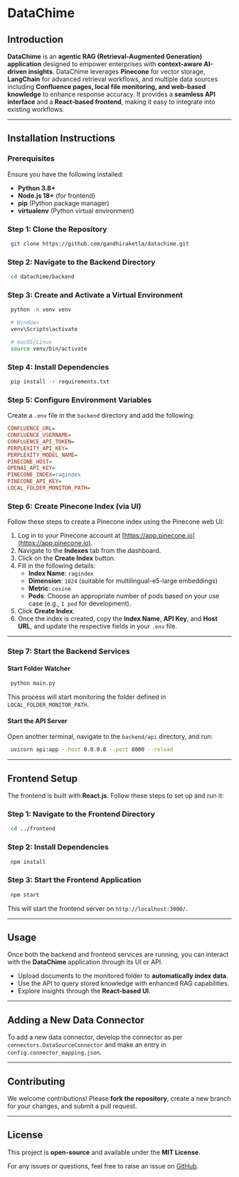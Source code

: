 # DataChime

## Introduction

**DataChime** is an **agentic RAG (Retrieval-Augmented Generation) application** designed to empower enterprises with **context-aware AI-driven insights**. DataChime leverages **Pinecone** for vector storage, **LangChain** for advanced retrieval workflows, and multiple data sources including **Confluence pages, local file monitoring, and web-based knowledge** to enhance response accuracy. It provides a **seamless API interface** and a **React-based frontend**, making it easy to integrate into existing workflows.

---

## Installation Instructions

### Prerequisites
Ensure you have the following installed:
- **Python 3.8+**
- **Node.js 18+** (for frontend)
- **pip** (Python package manager)
- **virtualenv** (Python virtual environment)

### Step 1: Clone the Repository
```sh
 git clone https://github.com/gandhiraketla/datachime.git
```

### Step 2: Navigate to the Backend Directory
```sh
 cd datachime/backend
```

### Step 3: Create and Activate a Virtual Environment
```sh
 python -m venv venv
```
```sh
 # Windows
 venv\Scripts\activate
```
```sh
 # macOS/Linux
 source venv/bin/activate
```

### Step 4: Install Dependencies
```sh
 pip install -r requirements.txt
```

### Step 5: Configure Environment Variables
Create a `.env` file in the `backend` directory and add the following:
```ini
CONFLUENCE_URL=
CONFLUENCE_USERNAME=
CONFLUENCE_API_TOKEN=
PERPLEXITY_API_KEY=
PERPLEXITY_MODEL_NAME=
PINECONE_HOST=
OPENAI_API_KEY=
PINECONE_INDEX=ragindex
PINECONE_API_KEY=
LOCAL_FOLDER_MONITOR_PATH=
```

### Step 6: Create Pinecone Index (via UI)
Follow these steps to create a Pinecone index using the Pinecone web UI:

1. Log in to your Pinecone account at [https://app.pinecone.io](https://app.pinecone.io).
2. Navigate to the **Indexes** tab from the dashboard.
3. Click on the **Create Index** button.
4. Fill in the following details:
   - **Index Name**: `ragindex`
   - **Dimension**: `1024` (suitable for multilingual-e5-large embeddings)
   - **Metric**: `cosine`
   - **Pods**: Choose an appropriate number of pods based on your use case (e.g., `1 pod` for development).
5. Click **Create Index**.
6. Once the index is created, copy the **Index Name**, **API Key**, and **Host URL**, and update the respective fields in your `.env` file.

---

### Step 7: Start the Backend Services
#### Start Folder Watcher
```sh
 python main.py
```
This process will start monitoring the folder defined in `LOCAL_FOLDER_MONITOR_PATH`.

#### Start the API Server
Open another terminal, navigate to the `backend/api` directory, and run:
```sh
 uvicorn api:app --host 0.0.0.0 --port 8000 --reload
```

---

## Frontend Setup
The frontend is built with **React.js**. Follow these steps to set up and run it:

### Step 1: Navigate to the Frontend Directory
```sh
 cd ../frontend
```

### Step 2: Install Dependencies
```sh
 npm install
```

### Step 3: Start the Frontend Application
```sh
 npm start
```
This will start the frontend server on `http://localhost:3000/`.

---

## Usage
Once both the backend and frontend services are running, you can interact with the **DataChime** application through its UI or API.
- Upload documents to the monitored folder to **automatically index data**.
- Use the API to query stored knowledge with enhanced RAG capabilities.
- Explore insights through the **React-based UI**.

---

## Adding a New Data Connector
To add a new data connector, develop the connector as per `connectors.DataSourceConnector` and make an entry in `config.connector_mapping.json`.

---

## Contributing
We welcome contributions! Please **fork the repository**, create a new branch for your changes, and submit a pull request.

---

## License
This project is **open-source** and available under the **MIT License**.

For any issues or questions, feel free to raise an issue on [GitHub](https://github.com/gandhiraketla/datachime/issues).